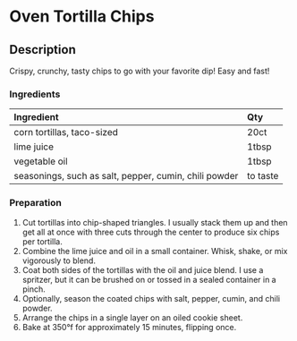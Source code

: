 # Oven Tortilla Chips
## Description
Crispy, crunchy, tasty chips to go with your favorite dip! Easy and fast!

### Ingredients

|Ingredient | Qty    |
|:-----------|:------|
| corn tortillas, taco-sized | 20ct |
| lime juice | 1tbsp |
| vegetable oil | 1tbsp |
| seasonings, such as salt, pepper, cumin, chili powder | to taste |


### Preparation

1. Cut tortillas into chip-shaped triangles. I usually stack them up and then get all at once with three cuts through the center to produce six chips per tortilla.
2. Combine the lime juice and oil in a small container. Whisk, shake, or mix vigorously to blend.  
3. Coat both sides of the tortillas with the oil and juice blend. I use a spritzer, but it can be brushed on or tossed in a sealed container in a pinch.
4. Optionally, season the coated chips with salt, pepper, cumin, and chili powder.
5. Arrange the chips in a single layer on an oiled cookie sheet.
6. Bake at 350°f for approximately 15 minutes, flipping once.
